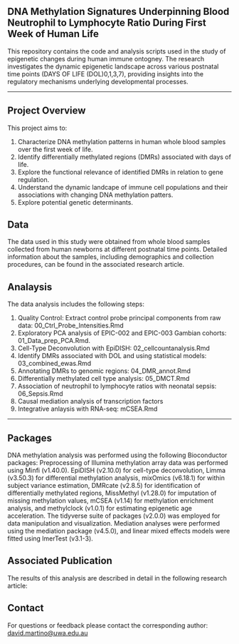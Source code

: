 

## DNA Methylation Signatures Underpinning Blood Neutrophil to Lymphocyte Ratio During First Week of Human Life

This repository contains the code and analysis scripts used in the study of epigenetic changes during human immune ontogney. 
The research investigates the dynamic epigenetic landscape across various postnatal time points (DAYS OF LIFE (DOL)0,1,3,7), providing insights into the regulatory mechanisms underlying developmental processes.

---

## Project Overview
This project aims to:

1. Characterize DNA methylation patterns in human whole blood samples over the first week of life.
2. Identify differentially methylated regions (DMRs) associated with days of life.
3. Explore the functional relevance of identified DMRs in relation to gene regulation.
4. Understand the dynamic landcape of immune cell populations and their associations with changing DNA methylation patters.
5. Explore potential genetic determinants.


## Data
The data used in this study were obtained from whole blood samples collected from human newborns at different postnatal time points. Detailed information about the samples, including demographics and collection procedures, can be found in the associated research article.

## Analaysis

The data analysis includes the following steps:

1. Quality Control: Extract control probe principal components from raw data: 00_Ctrl_Probe_Intensities.Rmd
2. Exploratory PCA analysis of EPIC-002 and EPIC-003 Gambian cohorts: 01_Data_prep_PCA.Rmd.
2. Cell-Type Deconvolution with EpiDISH: 02_cellcountanalysis.Rmd
4. Identify DMRs associated with DOL and using statistical models: 03_combined_ewas.Rmd
5. Annotating DMRs to genomic regions: 04_DMR_annot.Rmd
6. Differentially methylated cell type analysis: 05_DMCT.Rmd
7. Association of neutrophil to lymphocyte ratios with neonatal sepsis: 06_Sepsis.Rmd
8. Causal mediation analysis of transcription factors
9. Integrative anlaysis with RNA-seq: mCSEA.Rmd


---

## Packages

DNA methylation analysis was performed using the following Bioconductor packages:
Preprocessing of Illumina methylation array data was performed using Minfi (v1.40.0).
EpiDISH (v2.10.0) for cell-type deconvolution, 
Limma (v3.50.3) for differential methylation analysis, 
mixOmics (v6.18.1) for within subject variance estimation, 
DMRcate (v2.8.5) for identification of differentially methylated regions, 
MissMethyl (v1.28.0) for imputation of missing methylation values, mCSEA (v1.14) for methylation enrichment analysis, and 
methylclock (v1.0.1) for estimating epigenetic age acceleration. 
The tidyverse suite of packages (v2.0.0) was employed for data manipulation and visualization. 
Mediation analyses were performed using the mediation package (v4.5.0), and linear mixed effects models were fitted using lmerTest (v3.1-3).

## Associated Publication
The results of this analysis are described in detail in the following research article:


## Contact
For questions or feedback please contact the corresponding author:
david.martino@uwa.edu.au
